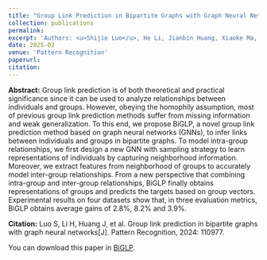```yaml
---
title: "Group Link Prediction in Bipartite Graphs with Graph Neural Networks "
collection: publications
permalink: 
excerpt: 'Authors: <u>Shijie Luo</u>, He Li, Jianbin Huang, Xiaoke Ma, Jiangtao Cui, Shaojie Qiao and Jaesoo Yoo.'
date: 2025-02
venue: 'Pattern Recognition'
paperurl: 
citation:
---
```

<b>Abstract:</b> Group link prediction is of both theoretical and practical significance since it can be used to analyze relationships between individuals and groups. However, obeying the homophily assumption, most of previous group link prediction methods suffer from missing information and weak generalization. To this end, we propose BiGLP, a novel group link prediction method based on graph neural networks (GNNs), to infer links between individuals and groups in bipartite graphs. To model intra-group relationships, we first design a new GNN with sampling strategy to learn representations of individuals by capturing neighborhood information. Moreover, we extract features from neighborhood of groups to accurately model inter-group relationships. From a new perspective that combining intra-group and inter-group relationships, BiGLP finally obtains representations of groups and predicts the targets based on group vectors. Experimental results on four datasets show that, in three evaluation metrics, BiGLP obtains average gains of 2.8%, 8.2% and 3.9%.

<b>Citation:</b> Luo S, Li H, Huang J, et al. Group link prediction in bipartite graphs with graph neural networks[J]. Pattern Recognition, 2024: 110977.

You can download this paper in [BiGLP](https://www.sciencedirect.com/science/article/pii/S0031320324007283).

